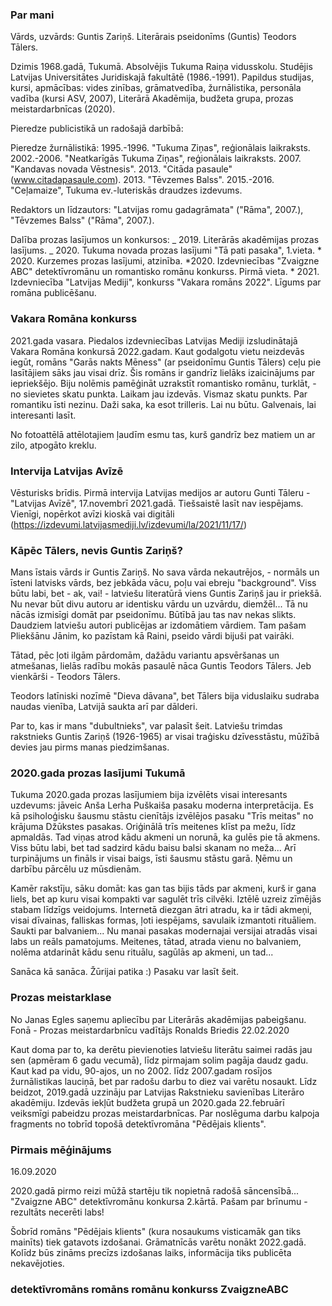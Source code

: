 ### Par mani

Vārds, uzvārds: Guntis Zariņš.
Literārais pseidonīms (Guntis) Teodors Tālers.

Dzimis 1968.gadā, Tukumā. Absolvējis Tukuma Raiņa vidusskolu. Studējis Latvijas Universitātes Juridiskajā fakultātē (1986.-1991). Papildus studijas, kursi, apmācības: vides zinības, grāmatvedība, žurnālistika, personāla vadība (kursi ASV, 2007), Literārā Akadēmija, budžeta grupa, prozas meistardarbnīcas (2020).

Pieredze publicistikā un radošajā darbībā:

Pieredze žurnālistikā: 1995.-1996. "Tukuma Ziņas", reģionālais laikraksts. 2002.-2006. "Neatkarīgās Tukuma Ziņas", reģionālais laikraksts. 2007. "Kandavas novada Vēstnesis". 2013. "Citāda pasaule" (www.citadapasaule.com). 2013. "Tēvzemes Balss". 2015.-2016. "Ceļamaize", Tukuma ev.-luteriskās draudzes izdevums.

Redaktors un līdzautors: "Latvijas romu gadagrāmata" ("Rāma", 2007.), "Tēvzemes Balss" ("Rāma", 2007.).

Dalība prozas lasījumos un konkursos: _ 2019. Literārās akadēmijas prozas lasījums. _ 2020. Tukuma novada prozas lasījumi "Tā pati pasaka", 1.vieta. * 2020. Kurzemes prozas lasījumi, atzinība. *2020. Izdevniecības "Zvaigzne ABC" detektīvromānu un romantisko romānu konkurss. Pirmā vieta. \* 2021. Izdevniecība "Latvijas Mediji", konkurss "Vakara romāns 2022". Līgums par romāna publicēšanu.

### Vakara Romāna konkurss

2021.gada vasara. Piedalos izdevniecības Latvijas Mediji izsludinātajā Vakara Romāna konkursā 2022.gadam. Kaut godalgotu vietu neizdevās iegūt, romāns "Garās nakts Mēness" (ar pseidonīmu Guntis Tālers) ceļu pie lasītājiem sāks jau visai drīz.
Šis romāns ir gandrīz lielāks izaicinājums par iepriekšējo. Biju nolēmis pamēģināt uzrakstīt romantisko romānu, turklāt, - no sievietes skatu punkta. Laikam jau izdevās. Vismaz skatu punkts. Par romantiku īsti nezinu. Daži saka, ka esot trilleris. Lai nu būtu. Galvenais, lai interesanti lasīt.

No fotoattēlā attēlotajiem ļaudīm esmu tas, kurš gandrīz bez matiem un ar zilo, atpogāto kreklu.

### Intervija Latvijas Avīzē

Vēsturisks brīdis. Pirmā intervija Latvijas medijos ar autoru Gunti Tāleru - "Latvijas Avīzē", 17.novembrī 2021.gadā.
Tiešsaistē lasīt nav iespējams. Vienīgi, nopērkot avīzi kioskā vai digitāli (https://izdevumi.latvijasmediji.lv/izdevumi/la/2021/11/17/)

### Kāpēc Tālers, nevis Guntis Zariņš?

Mans īstais vārds ir Guntis Zariņš. No sava vārda nekautrējos, - normāls un īsteni latvisks vārds, bez jebkāda vācu, poļu vai ebreju "background". Viss būtu labi, bet - ak, vai! - latviešu literatūrā viens Guntis Zariņš jau ir priekšā. Nu nevar būt divu autoru ar identisku vārdu un uzvārdu, diemžēl... Tā nu nācās izmisīgi domāt par pseidonīmu.
Būtībā jau tas nav nekas slikts. Daudziem latviešu autori publicējas ar izdomātiem vārdiem. Tam pašam Pliekšānu Jānim, ko pazīstam kā Raini, pseido vārdi bijuši pat vairāki.

Tātad, pēc ļoti ilgām pārdomām, dažādu variantu apsvēršanas un atmešanas, lielās radību mokās pasaulē nāca Guntis Teodors Tālers. Jeb vienkārši - Teodors Tālers.

Teodors latīniski nozīmē "Dieva dāvana", bet Tālers bija viduslaiku sudraba naudas vienība, Latvijā saukta arī par dālderi.

Par to, kas ir mans "dubultnieks", var palasīt šeit. Latviešu trimdas rakstnieks Guntis Zariņš (1926-1965) ar visai traģisku dzīvesstāstu, mūžībā devies jau pirms manas piedzimšanas.

### 2020.gada prozas lasījumi Tukumā

Tukuma 2020.gada prozas lasījumiem bija izvēlēts visai interesants uzdevums: jāveic Anša Lerha Puškaiša pasaku moderna interpretācija. Es kā psiholoģisku šausmu stāstu cienītājs izvēlējos pasaku "Trīs meitas" no krājuma Džūkstes pasakas.
Oriģinālā trīs meitenes klīst pa mežu, līdz apmaldās. Tad viņas atrod kādu akmeni un norunā, ka gulēs pie tā akmens. Viss būtu labi, bet tad sadzird kādu baisu balsi skanam no meža... Arī turpinājums un fināls ir visai baigs, īsti šausmu stāstu garā. Ņēmu un darbību pārcēlu uz mūsdienām.

Kamēr rakstīju, sāku domāt: kas gan tas bijis tāds par akmeni, kurš ir gana liels, bet ap kuru visai kompakti var sagulēt trīs cilvēki. Iztēlē uzreiz zīmējās stabam līdzīgs veidojums. Internetā diezgan ātri atradu, ka ir tādi akmeņi, visai dīvainas, falliskas formas, ļoti iespējams, savulaik izmantoti rituāliem. Saukti par balvaniem... Nu manai pasakas modernajai versijai atradās visai labs un reāls pamatojums. Meitenes, tātad, atrada vienu no balvaniem, nolēma atdarināt kādu senu rituālu, sagūlās ap akmeni, un tad...

Sanāca kā sanāca. Žūrijai patika :) Pasaku var lasīt šeit.

### Prozas meistarklase

No Janas Egles saņemu apliecību par Literārās akadēmijas pabeigšanu. Fonā - Prozas meistardarbnīcu vadītājs Ronalds Briedis
22.02.2020

Kaut doma par to, ka derētu pievienoties latviešu literātu saimei radās jau sen (apmēram 6 gadu vecumā), līdz pirmajam solim pagāja daudz gadu. Kaut kad pa vidu, 90-ajos, un no 2002. līdz 2007.gadam rosījos žurnālistikas lauciņā, bet par radošu darbu to diez vai varētu nosaukt. Līdz beidzot, 2019.gadā uzzināju par Latvijas Rakstnieku savienības Literāro akadēmiju. Izdevās iekļūt budžeta grupā un 2020.gada 22.februārī veiksmīgi pabeidzu prozas meistardarbnīcas. Par noslēguma darbu kalpoja fragments no tobrīd topošā detektīvromāna "Pēdējais klients".

### Pirmais mēģinājums

16.09.2020

2020.gadā pirmo reizi mūžā startēju tik nopietnā radošā sāncensībā... "Zvaigzne ABC" detektīvromānu konkursa 2.kārtā. Pašam par brīnumu - rezultāts necerēti labs!

Šobrīd romāns "Pēdējais klients" (kura nosaukums visticamāk gan tiks mainīts) tiek gatavots izdošanai. Grāmatnīcās varētu nonākt 2022.gadā. Kolīdz būs zināms precīzs izdošanas laiks, informācija tiks publicēta nekavējoties.

### detektīvromāns romāns romānu konkurss ZvaigzneABC
